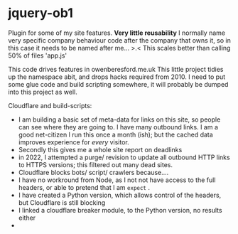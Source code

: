 # jquery-ob1
Plugin for some of my site features. **Very little reusability**  I normally name very specific company behaviour code after the company that owns it, so in this case it needs to be named after me... >.<  This scales better than calling 50% of files 'app.js'

This code drives features in owenberesford.me.uk This little project tidies up the namespace abit, and drops hacks required from 2010.
I need to put some glue code and build scripting somewhere, it will probably be dumped into this project as well.

Cloudflare and build-scripts:
* I am building a basic set of meta-data for links on this site, so people can see where they are going to.  I have many outbound links.  I am a good net-citizen I run this once a month (ish); but the cached data improves experience for *every* visitor.
* Secondly this gives me a whole site report on deadlinks
* in 2022, I attempted a purge/ revision to update all outbound HTTP links to HTTPS versions; this filtered out many dead sites. 
* Cloudflare blocks bots/ script/ crawlers because....
* I have no workround from Node, as I not not have access to the full headers, or able to pretend that I am `expect` .
* I have created a Python version, which allows control of the headers, but Cloudflare is still blocking
* I linked a cloudflare breaker module, to the Python version, no results either
* 

